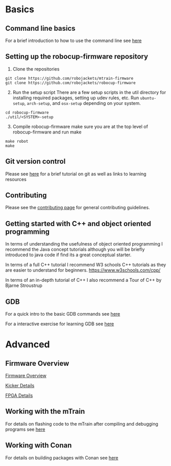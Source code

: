 # Basics

## Command line basics
For a brief introduction to how to use the command line see [here](CommandLineBasics.md)


## Setting up the robocup-firmware repository
1) Clone the repositories
```
git clone https://github.com/robojackets/mtrain-firmware
git clone https://github.com/robojackets/robocup-firmware
```

2) Run the setup script
There are a few setup scripts in the util directory for installing required packages, setting up udev rules, etc.  Run `ubuntu-setup`, `arch-setup`, and `osx-setup` depending on your system.
```
cd robocup-firmware
./util/<SYSTEM>-setup
```

3) Compile robocup-firmware
make sure you are at the top level of robocup-firmware and run make
```
make robot
make
```


## Git version control
Please see [here](Git.md) for a brief tutorial on git as well as links to learning resources


## Contributing
Please see the [contributing page](Contributing.md) for general contributing guidelines.


## Getting started with C++ and object oriented programming
In terms of understanding the usefulness of object oriented programming I recommend the Java concept tutorials although you will be briefly introduced to java code if find its a great conceptual starter.

In terms of a full C++ tutorial I recommend W3 schools C++ tutorials as they are easier to understand for beginners.
https://www.w3schools.com/cpp/

In terms of an in-depth tutorial of C++ I also recommend a Tour of C++ by Bjarne Stroustrup

## GDB
For a quick intro to the basic GDB commands see [here](GDB.md)

For a interactive exercise for learning GDB see [here](GDBExercise.md)


# Advanced

## Firmware Overview
[Firmware Overview](Firmware.md)

[Kicker Details](Kicker.md)

[FPGA Details](FPGA.md)


## Working with the mTrain
For details on flashing code to the mTrain after compiling and debugging programs see [here](mTrainFlashingAndDebugging.md)


## Working with Conan
For details on building packages with Conan see [here](Conan.md)
